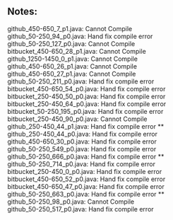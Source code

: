 ## Notes:

github_450-650_7_p1.java: Cannot Compile   
github_50-250_94_p0.java: Hand fix compile error   
github_50-250_127_p0.java: Cannot Compile   
bitbucket_450-650_28_p1.java: Cannot Compile   
github_1250-1450_0_p1.java: Cannot Compile   
github_450-650_26_p1.java: Cannot Compile   
github_450-650_27_p1.java: Cannot Compile   
github_50-250_211_p0.java: Hand fix compile error   
bitbucket_450-650_54_p0.java: Hand fix compile error   
bitbucket_250-450_50_p0.java: Hand fix compile error   
bitbucket_250-450_64_p0.java: Hand fix compile error   
bitbucket_50-250_195_p0.java: Hand fix compile error   
bitbucket_250-450_90_p0.java: Cannot Compile   
github_250-450_44_p1.java: Hand fix compile error **   
github_250-450_44_p0.java: Hand fix compile error   
github_450-650_30_p0.java: Hand fix compile error   
github_50-250_549_p0.java: Hand fix compile error   
github_50-250_666_p0.java: Hand fix compile error **   
github_50-250_714_p0.java: Hand fix compile error   
bitbucket_250-450_0_p0.java: Hand fix compile error   
bitbucket_450-650_52_p0.java: Hand fix compile error   
bitbucket_450-650_47_p0.java: Hand fix compile error   
github_50-250_663_p0.java: Hand fix compile error **   
github_50-250_98_p0.java: Cannot Compile   
github_50-250_517_p0.java: Hand fix compile error   

